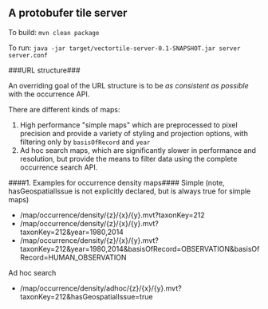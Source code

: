 ## A protobufer tile server

To build: ```mvn clean package```

To run: ```java -jar target/vectortile-server-0.1-SNAPSHOT.jar server server.conf```

###URL structure###

An overriding goal of the URL structure is to be _as consistent as possible_ with the occurrence API.

There are different kinds of maps:
  1. High performance "simple maps" which are preprocessed to pixel precision and provide a variety of styling and projection options, with filtering only by ```basisOfRecord``` and ```year```
  2. Ad hoc search maps, which are significantly slower in performance and resolution, but provide the means to filter data using the complete occurrence search API.

####1. Examples for occurrence density maps####
Simple (note, hasGeospatialIssue is not explicitly declared, but is always true for simple maps)
  - /map/occurrence/density/{z}/{x}/{y}.mvt?taxonKey=212
  - /map/occurrence/density/{z}/{x}/{y}.mvt?taxonKey=212&year=1980,2014
  - /map/occurrence/density/{z}/{x}/{y}.mvt?taxonKey=212&year=1980,2014&basisOfRecord=OBSERVATION&basisOfRecord=HUMAN_OBSERVATION

Ad hoc search
  - /map/occurrence/density/adhoc/{z}/{x}/{y}.mvt?taxonKey=212&hasGeospatialIssue=true
